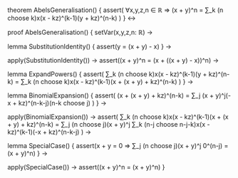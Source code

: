 theorem AbelsGeneralisation() {
  assert(
    ∀x,y,z,n ∈ ℝ ⇒ (x + y)^n = ∑_k (n choose k)x(x - kz)^(k-1)(y + kz)^(n-k)
  )
} ↔

proof AbelsGeneralisation() {
  setVar(x,y,z,n: ℝ) →
  
  lemma SubstitutionIdentity() {
    assert(y = (x + y) - x)
  } →

  apply(SubstitutionIdentity()) →
  assert((x + y)^n = (x + ((x + y) - x))^n) →
  
  lemma ExpandPowers() {
    assert(
      ∑_k (n choose k)x(x - kz)^(k-1)(y + kz)^(n-k) =
      ∑_k (n choose k)x(x - kz)^(k-1)(x + (x + y) + kz)^(n-k)
    )
  } →

  lemma BinomialExpansion() {
    assert(
      (x + (x + y) + kz)^(n-k) = 
      ∑_j (x + y)^j(-x + kz)^(n-k-j)(n-k choose j)
    )
  } →

  apply(BinomialExpansion()) →
  assert(
    ∑_k (n choose k)x(x - kz)^(k-1)(x + (x + y) + kz)^(n-k) =
    ∑_j (n choose j)(x + y)^j ∑_k (n-j choose n-j-k)x(x - kz)^(k-1)(-x + kz)^(n-k-j)
  ) →

  lemma SpecialCase() {
    assert(x + y = 0 ⇒ ∑_j (n choose j)(x + y)^j 0^(n-j) = (x + y)^n)
  } →

  apply(SpecialCase()) →
  assert((x + y)^n = (x + y)^n)
}